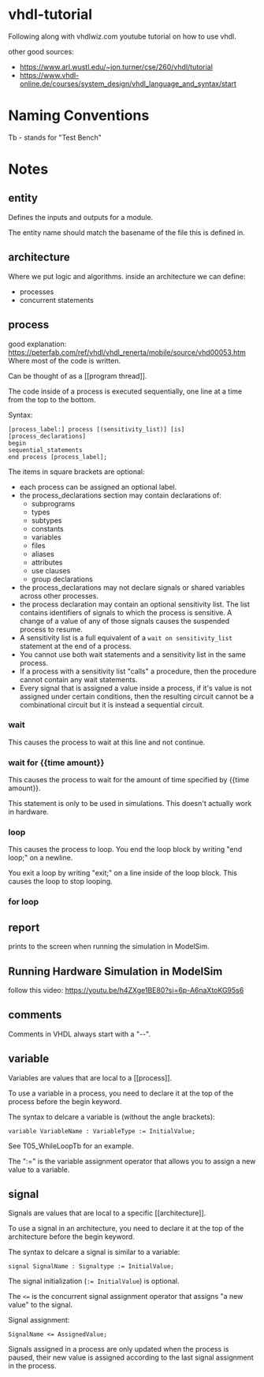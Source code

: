 # vhdl-tutorial
Following along with vhdlwiz.com youtube tutorial on how to use vhdl.

other good sources: 
- https://www.arl.wustl.edu/~jon.turner/cse/260/vhdl/tutorial
- https://www.vhdl-online.de/courses/system_design/vhdl_language_and_syntax/start
# Naming Conventions
Tb - stands for "Test Bench"
# Notes
## entity
Defines the inputs and outputs for a module.

The entity name should match the basename of the file this is defined in.
## architecture
Where we put logic and algorithms.
inside an architecture we can define:
- processes
- concurrent statements
## process
good explanation: https://peterfab.com/ref/vhdl/vhdl_renerta/mobile/source/vhd00053.htm
Where most of the code is written.

Can be thought of as a [[program thread]]. 

The code inside of a process is executed sequentially, one line at a time from the top to the bottom.

Syntax:
```
[process_label:] process [(sensitivity_list)] [is]
[process_declarations]
begin
sequential_statements
end process [process_label];
```
The items in square brackets are optional:
- each process can be assigned an optional label.
- the process_declarations section may contain declarations of:
    - subprograms
    - types
    - subtypes
    - constants
    - variables
    - files
    - aliases
    - attributes
    - use clauses
    - group declarations
- the process_declarations may not declare signals or shared variables across other processes.
- the process declaration may contain an optional sensitivity list. The list contains identifiers of signals to which the process is sensitive. A change of a value of any of those signals causes the suspended process to resume. 
- A sensitivity list is a full equivalent of a `wait on sensitivity_list` statement at the end of a process.
- You cannot use both wait statements and a sensitivity list in the same process.
- If a process with a sensitivity list "calls" a procedure, then the procedure cannot contain any wait statements.
- Every signal that is assigned a value inside a process, if it's value is not assigned under certain conditions, then the resulting circuit cannot be a combinational circuit but it is instead a sequential circuit.
### wait
This causes the process to wait at this line and not continue.
### wait for {{time amount}}
This causes the process to wait for the amount of time specified by {{time amount}}.

This statement is only to be used in simulations. This doesn't actually work in hardware.
### loop
This causes the process to loop. You end the loop block by writing "end loop;" on a newline. 

You exit a loop by writing "exit;" on a line inside of the loop block. This causes the loop to stop looping.
### for loop

## report
prints to the screen when running the simulation in ModelSim.
## Running Hardware Simulation in ModelSim
follow this video: https://youtu.be/h4ZXge1BE80?si=6p-A6naXtoKG95s6
## comments
Comments in VHDL always start with a "--".
## variable
Variables are values that are local to a [[process]].

To use a variable in a process, you need to declare it at the top of the process before the begin keyword.

The syntax to delcare a variable is (without the angle brackets):
```
variable VariableName : VariableType := InitialValue;
```

See T05_WhileLoopTb for an example.

The ":=" is the variable assignment operator that allows you to assign a new value to a variable.
## signal
Signals are values that are local to a specific [[architecture]].

To use a signal in an architecture, you need to declare it at the top of the architecture before the begin keyword.

The syntax to delcare a signal is similar to a variable:
```
signal SignalName : Signaltype := InitialValue;
```

The signal initialization (`:= InitialValue`) is optional.

The `<=` is the concurrent signal assignment operator that assigns "a new value" to the signal.

Signal assignment:
```
SignalName <= AssignedValue;
```

Signals assigned in a process are only updated when the process is paused, their new value is assigned according to the last signal assignment in the process.